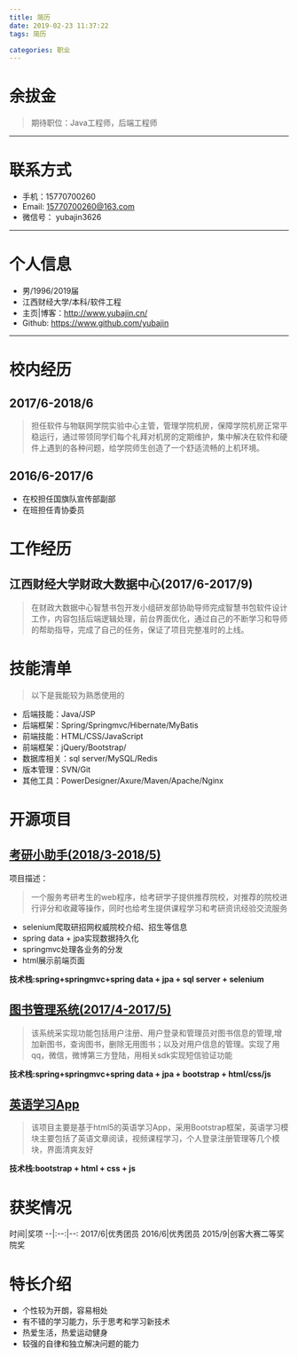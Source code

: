 ```yaml
---
title: 简历
date: 2019-02-23 11:37:22
tags: 简历

categories: 职业
---
```


# 余拔金

>期待职位：Java工程师，后端工程师
***
# 联系方式
- 手机：15770700260
- Email: 15770700260@163.com
- 微信号： yubajin3626
***
# 个人信息
- 男/1996/2019届
- 江西财经大学/本科/软件工程
- 主页|博客：http://www.yubajin.cn/
- Github: https://www.github.com/yubajin
***
# 校内经历
## 2017/6-2018/6
>担任软件与物联网学院实验中心主管，管理学院机房，保障学院机房正常平稳运行，通过带领同学们每个礼拜对机房的定期维护，集中解决在软件和硬件上遇到的各种问题，给学院师生创造了一个舒适流畅的上机环境。
## 2016/6-2017/6
- 在校担任国旗队宣传部副部
- 在班担任青协委员

# 工作经历
## 江西财经大学财政大数据中心(2017/6-2017/9)
> 在财政大数据中心智慧书包开发小组研发部协助导师完成智慧书包软件设计工作，内容包括后端逻辑处理，前台界面优化，通过自己的不断学习和导师的帮助指导，完成了自己的任务，保证了项目完整准时的上线。

# 技能清单
>以下是我能较为熟悉使用的

- 后端技能：Java/JSP
- 后端框架：Spring/Springmvc/Hibernate/MyBatis
- 前端技能：HTML/CSS/JavaScript
- 前端框架：jQuery/Bootstrap/
- 数据库相关：sql server/MySQL/Redis
- 版本管理：SVN/Git
- 其他工具：PowerDesigner/Axure/Maven/Apache/Nginx

# 开源项目
## [考研小助手(2018/3-2018/5)](https://github.com/nobleF5/PEE_assistant)

项目描述：
>一个服务考研考生的web程序，给考研学子提供推荐院校，对推荐的院校进行评分和收藏等操作，同时也给考生提供课程学习和考研资讯经验交流服务

-  selenium爬取研招网权威院校介绍、招生等信息
-  spring data + jpa实现数据持久化
-  springmvc处理各业务的分发
- html展示前端页面

**技术栈:spring+springmvc+spring data + jpa + sql server + selenium**


## [图书管理系统(2017/4-2017/5)](https://github.com/yubajin/LMS_sssp)
>该系统采实现功能包括用户注册、用户登录和管理员对图书信息的管理,增加新图书，查询图书，删除无用图书；以及对用户信息的管理。实现了用qq，微信，微博第三方登陆，用相关sdk实现短信验证功能

**技术栈:spring+springmvc+spring data + jpa + bootstrap + html/css/js**

## [英语学习App](https://github.com/yubajin/EnglishStudy)
>该项目主要是基于html5的英语学习App，采用Bootstrap框架，英语学习模块主要包括了英语文章阅读，视频课程学习，个人登录注册管理等几个模块，界面清爽友好

**技术栈:bootstrap + html + css + js**

# 获奖情况
时间|奖项
--|:--:|--:
2017/6|优秀团员
2016/6|优秀团员
2015/9|创客大赛二等奖院奖

# 特长介绍
* 个性较为开朗，容易相处
* 有不错的学习能力，乐于思考和学习新技术
* 热爱生活，热爱运动健身
* 较强的自律和独立解决问题的能力